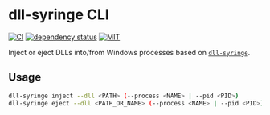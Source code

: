 # dll-syringe CLI

[![CI](https://github.com/OpenByteDev/dll-syringe-cli/actions/workflows/ci.yml/badge.svg)](https://github.com/OpenByteDev/dll-syringe-cli/actions/workflows/ci.yml) [![dependency status](https://deps.rs/repo/github/openbytedev/dll-syringe-cli/status.svg)](https://deps.rs/repo/github/openbytedev/dll-syringe-cli) [![MIT](https://img.shields.io/crates/l/dll-syringe-cli.svg)](https://github.com/OpenByteDev/dll-syringe-cli/blob/master/LICENSE)

Inject or eject DLLs into/from Windows processes based on [`dll-syringe`](https://github.com/OpenByteDev/dll-syringe).

## Usage

```bash
dll-syringe inject --dll <PATH> (--process <NAME> | --pid <PID>)
dll-syringe eject --dll <PATH_OR_NAME> (--process <NAME> | --pid <PID>)
```
